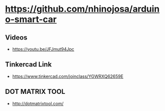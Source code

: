 # https://github.com/nhinojosa/arduino-smart-car
## Videos
- https://youtu.be/JFJmut94Jpc
## Tinkercad Link
- https://www.tinkercad.com/joinclass/YGWRXQ62659E
## DOT MATRIX TOOL
- http://dotmatrixtool.com/
